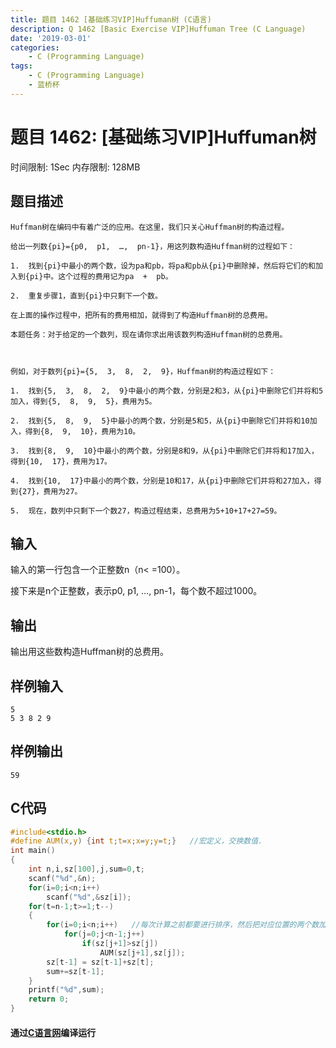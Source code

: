 ```yaml
---
title: 题目 1462 [基础练习VIP]Huffuman树 (C语言)
description: Q 1462 [Basic Exercise VIP]Huffuman Tree (C Language)
date: '2019-03-01'
categories:
    - C (Programming Language)
tags:
    - C (Programming Language)
    - 蓝桥杯
---
```


# 题目 1462: \[基础练习VIP\]Huffuman树
时间限制: 1Sec 内存限制: 128MB
## 题目描述
```
Huffman树在编码中有着广泛的应用。在这里，我们只关心Huffman树的构造过程。

给出一列数{pi}={p0,  p1,  …,  pn-1}，用这列数构造Huffman树的过程如下：

1.  找到{pi}中最小的两个数，设为pa和pb，将pa和pb从{pi}中删除掉，然后将它们的和加入到{pi}中。这个过程的费用记为pa  +  pb。

2.  重复步骤1，直到{pi}中只剩下一个数。

在上面的操作过程中，把所有的费用相加，就得到了构造Huffman树的总费用。

本题任务：对于给定的一个数列，现在请你求出用该数列构造Huffman树的总费用。



例如，对于数列{pi}={5,  3,  8,  2,  9}，Huffman树的构造过程如下：

1.  找到{5,  3,  8,  2,  9}中最小的两个数，分别是2和3，从{pi}中删除它们并将和5加入，得到{5,  8,  9,  5}，费用为5。

2.  找到{5,  8,  9,  5}中最小的两个数，分别是5和5，从{pi}中删除它们并将和10加入，得到{8,  9,  10}，费用为10。

3.  找到{8,  9,  10}中最小的两个数，分别是8和9，从{pi}中删除它们并将和17加入，得到{10,  17}，费用为17。

4.  找到{10,  17}中最小的两个数，分别是10和17，从{pi}中删除它们并将和27加入，得到{27}，费用为27。

5.  现在，数列中只剩下一个数27，构造过程结束，总费用为5+10+17+27=59。
```
## 输入
输入的第一行包含一个正整数n（n< =100）。 

接下来是n个正整数，表示p0,  p1,  …,  pn-1，每个数不超过1000。 
## 输出
输出用这些数构造Huffman树的总费用。 
## 样例输入
```
5 
5 3 8 2 9
```
## 样例输出
```
59
```
## C代码
```c
#include<stdio.h>
#define AUM(x,y) {int t;t=x;x=y;y=t;}   //宏定义，交换数值.
int main()
{
	int n,i,sz[100],j,sum=0,t;
	scanf("%d",&n);
	for(i=0;i<n;i++)
		scanf("%d",&sz[i]);
	for(t=n-1;t>=1;t--)
	{
		for(i=0;i<n;i++)   //每次计算之前都要进行排序，然后把对应位置的两个数加起来。
			for(j=0;j<n-1;j++)
				if(sz[j+1]>sz[j])
					AUM(sz[j+1],sz[j]);
		sz[t-1] = sz[t-1]+sz[t];
		sum+=sz[t-1];
	}
	printf("%d",sum);
	return 0;
}
```
#### 通过[C语言网](https://www.dotcpp.com/)编译运行